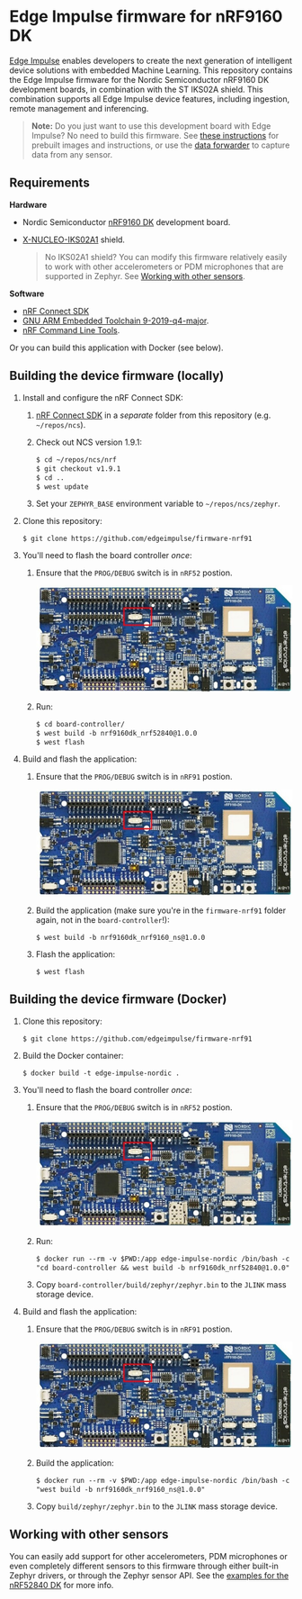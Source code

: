 # Edge Impulse firmware for nRF9160 DK

[Edge Impulse](https://www.edgeimpulse.com) enables developers to create the next generation of intelligent device solutions with embedded Machine Learning. This repository contains the Edge Impulse firmware for the Nordic Semiconductor nRF9160 DK development boards, in combination with the ST IKS02A shield. This combination supports all Edge Impulse device features, including ingestion, remote management and inferencing.

> **Note:** Do you just want to use this development board with Edge Impulse? No need to build this firmware. See [these instructions](https://docs.edgeimpulse.com/docs/nordic-semi-nrf9160-dk) for prebuilt images and instructions, or use the [data forwarder](https://docs.edgeimpulse.com/docs/cli-data-forwarder) to capture data from any sensor.

## Requirements

**Hardware**

* Nordic Semiconductor [nRF9160 DK](https://docs.edgeimpulse.com/docs/nordic-semi-nrf9160-dk) development board.
* [X-NUCLEO-IKS02A1](https://www.st.com/en/ecosystems/x-nucleo-iks02a1.html) shield.

    > No IKS02A1 shield? You can modify this firmware relatively easily to work with other accelerometers or PDM microphones that are supported in Zephyr. See [Working with other sensors](#working-with-other-sensors).

**Software**

* [nRF Connect SDK](https://www.nordicsemi.com/Software-and-tools/Software/nRF-Connect-SDK)
* [GNU ARM Embedded Toolchain 9-2019-q4-major](https://developer.arm.com/tools-and-software/open-source-software/developer-tools/gnu-toolchain/gnu-rm/downloads).
* [nRF Command Line Tools](https://www.nordicsemi.com/Software-and-tools/Development-Tools/nRF-Command-Line-Tools/Download).

Or you can build this application with Docker (see below).

## Building the device firmware (locally)

1. Install and configure the nRF Connect SDK:
    1. [nRF Connect SDK](https://developer.nordicsemi.com/nRF_Connect_SDK/doc/latest/nrf/gs_installing.html) in a *separate* folder from this repository (e.g. `~/repos/ncs`).
    1. Check out NCS version 1.9.1:

        ```
        $ cd ~/repos/ncs/nrf
        $ git checkout v1.9.1
        $ cd ..
        $ west update
        ```

    1. Set your `ZEPHYR_BASE` environment variable to `~/repos/ncs/zephyr`.

1. Clone this repository:

    ```
    $ git clone https://github.com/edgeimpulse/firmware-nrf91
    ```

1. You'll need to flash the board controller *once*:

    1. Ensure that the `PROG/DEBUG` switch is in `nRF52` postion.

        ![nRF9160DK PROG/DEBUG switch location](./doc/nrf9160dk-prog-sw.jpg)

    1. Run:

        ```
        $ cd board-controller/
        $ west build -b nrf9160dk_nrf52840@1.0.0
        $ west flash
        ```

1. Build and flash the application:

    1. Ensure that the `PROG/DEBUG` switch is in `nRF91` postion.

        ![nRF9160DK PROG/DEBUG switch location](./doc/nrf9160dk-prog-sw.jpg)

    1. Build the application (make sure you're in the `firmware-nrf91` folder again, not in the `board-controller`!):

        ```
        $ west build -b nrf9160dk_nrf9160_ns@1.0.0
        ```

    1. Flash the application:

        ```
        $ west flash
        ```

## Building the device firmware (Docker)

1. Clone this repository:

    ```
    $ git clone https://github.com/edgeimpulse/firmware-nrf91
    ```

1. Build the Docker container:

    ```
    $ docker build -t edge-impulse-nordic .
    ```

1. You'll need to flash the board controller *once*:

    1. Ensure that the `PROG/DEBUG` switch is in `nRF52` postion.

        ![nRF9160DK PROG/DEBUG switch location](./doc/nrf9160dk-prog-sw.jpg)

    1. Run:

        ```
        $ docker run --rm -v $PWD:/app edge-impulse-nordic /bin/bash -c "cd board-controller && west build -b nrf9160dk_nrf52840@1.0.0"
        ```

    1. Copy `board-controller/build/zephyr/zephyr.bin` to the `JLINK` mass storage device.


1. Build and flash the application:

    1. Ensure that the `PROG/DEBUG` switch is in `nRF91` postion.

        ![nRF9160DK PROG/DEBUG switch location](./doc/nrf9160dk-prog-sw.jpg)

    1. Build the application:

        ```
        $ docker run --rm -v $PWD:/app edge-impulse-nordic /bin/bash -c "west build -b nrf9160dk_nrf9160_ns@1.0.0"
        ```

    1. Copy `build/zephyr/zephyr.bin` to the `JLINK` mass storage device.


## Working with other sensors

You can easily add support for other accelerometers, PDM microphones or even completely different sensors to this firmware through either built-in Zephyr drivers, or through the Zephyr sensor API. See the [examples for the nRF52840 DK](https://github.com/edgeimpulse/firmware-nrf52840-5340-dk#working-with-other-sensors) for more info.
